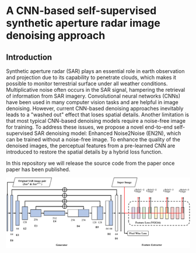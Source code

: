 # A CNN-based self-supervised synthetic aperture radar image denoising approach 
## Introduction
Synthetic aperture radar (SAR) plays an essential role in earth observation and projection due to its capability to penetrate clouds, which makes it possible to monitor terrestrial surface under all weather conditions. Multiplicative noise often occurs in the SAR signal, hampering the retrieval of information from SAR imagery. Convolutional neural networks (CNNs) have been used in many computer vision tasks and are helpful in image denoising. However, current CNN-based denoising approaches inevitably leads to a "washed out" effect that loses spatial details. Another limitation is that most typical CNN-based denoising models require a noise-free image for training. To address these issues, we propose a novel end-to-end self-supervised SAR denoising model: Enhanced Noise2Noise (EN2N), which can be trained without a noise-free image. To enhance the quality of the denoised images, the perceptual features from a pre-learned CNN are introduced to restore the spatial details by a hybrid loss function. 

In this repository we will release the source code from the paper once paper has been published.

![Structure](./figsar.png)
